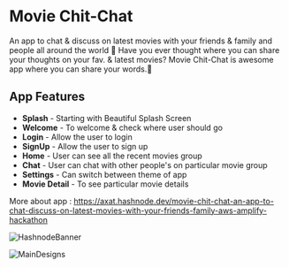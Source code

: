 # Movie Chit-Chat 

An app to chat & discuss on latest movies with your friends & family and people all around the world 💬
Have you ever thought where you can share your thoughts on your fav. & latest movies? Movie Chit-Chat is awesome app where you can share your words.💬

## App Features

- **Splash** - Starting with Beautiful Splash Screen
- **Welcome** - To welcome & check where user should go
- **Login** - Allow the user to login
- **SignUp** - Allow the user to sign up
- **Home** - User can see all the recent movies group
- **Chat** - User can chat with other people's on particular movie group
- **Settings** - Can switch between theme of app
- **Movie Detail** - To see particular movie details

More about app : 
https://axat.hashnode.dev/movie-chit-chat-an-app-to-chat-discuss-on-latest-movies-with-your-friends-family-aws-amplify-hackathon 

![HashnodeBanner](https://user-images.githubusercontent.com/50077510/193337966-28250aef-42b2-40f8-b143-5d1a57feb5de.png)

![MainDesigns](https://user-images.githubusercontent.com/50077510/193337986-be3c784c-0944-41d8-bb56-cb56c503dcda.png)
